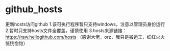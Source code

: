 # github_hosts
更新hosts访问github
1.该可执行程序暂只支持windows，注意以管理员身份运行
2.暂时只支持hosts文件全覆盖，谨慎使用
3.hosts来源链接：https://raw.hellogithub.com/hosts （感谢大佬，orz，我只是搬运工，红红火火恍恍惚惚）
